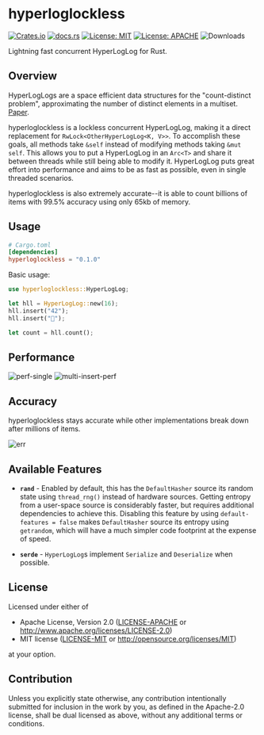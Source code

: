 # hyperloglockless
[![Crates.io](https://img.shields.io/crates/v/hyperloglockless.svg)](https://crates.io/crates/hyperloglockless)
[![docs.rs](https://docs.rs/hyperloglockless/badge.svg)](https://docs.rs/hyperloglockless)
[![License: MIT](https://img.shields.io/badge/License-MIT-blue.svg)](https://github.com/tomtomwombat/hyperloglockless/blob/main/LICENSE-MIT)
[![License: APACHE](https://img.shields.io/badge/License-Apache-blue.svg)](https://github.com/tomtomwombat/hyperloglockless/blob/main/LICENSE-APACHE)
![Downloads](https://img.shields.io/crates/d/hyperloglockless)

Lightning fast concurrent HyperLogLog for Rust.

## Overview

HyperLogLogs are a space efficient data structures for the "count-distinct problem", approximating the number of distinct elements in a multiset. [Paper](https://algo.inria.fr/flajolet/Publications/FlFuGaMe07.pdf).

hyperloglockless is a lockless concurrent HyperLogLog, making it a direct replacement for `RwLock<OtherHyperLogLog<K, V>>`. To accomplish these goals, all methods take `&self` instead of modifying methods taking `&mut self`. This allows you to put a HyperLogLog in an `Arc<T>` and share it between threads while still being able to modify it. HyperLogLog puts great effort into performance and aims to be as fast as possible, even in single threaded scenarios.

hyperloglockless is also extremely accurate--it is able to count billions of items with 99.5% accuracy using only 65kb of memory.

## Usage

```toml
# Cargo.toml
[dependencies]
hyperloglockless = "0.1.0"
```
Basic usage:
```rust
use hyperloglockless::HyperLogLog;

let hll = HyperLogLog::new(16);
hll.insert("42");
hll.insert("🦀");

let count = hll.count();
```

## Performance
![perf-single](https://github.com/user-attachments/assets/8b3df60a-5e42-4f70-b81e-68b3446ade83)
![multi-insert-perf](https://github.com/user-attachments/assets/93bf3b54-c4e1-4d33-a14d-b73aa947a851)

## Accuracy
hyperloglockless stays accurate while other implementations break down after millions of items.

![err](https://github.com/user-attachments/assets/82690b1d-e9f0-4335-96c9-23914548ab65)


## Available Features

- **`rand`** - Enabled by default, this has the `DefaultHasher` source its random state using `thread_rng()` instead of hardware sources. Getting entropy from a user-space source is considerably faster, but requires additional dependencies to achieve this. Disabling this feature by using `default-features = false` makes `DefaultHasher` source its entropy using `getrandom`, which will have a much simpler code footprint at the expense of speed.

- **`serde`** - `HyperLogLog`s implement `Serialize` and `Deserialize` when possible.

## License

Licensed under either of

 * Apache License, Version 2.0
   ([LICENSE-APACHE](LICENSE-APACHE) or http://www.apache.org/licenses/LICENSE-2.0)
 * MIT license
   ([LICENSE-MIT](LICENSE-MIT) or http://opensource.org/licenses/MIT)

at your option.

## Contribution

Unless you explicitly state otherwise, any contribution intentionally submitted
for inclusion in the work by you, as defined in the Apache-2.0 license, shall be
dual licensed as above, without any additional terms or conditions.
